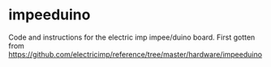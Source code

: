 # impeeduino
Code and instructions for the electric imp impee/duino board. First gotten from https://github.com/electricimp/reference/tree/master/hardware/impeeduino
